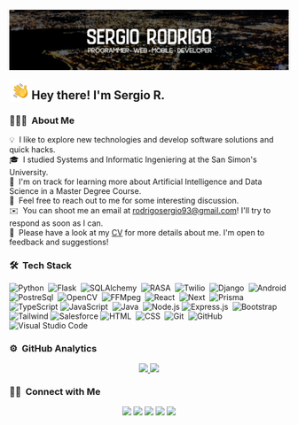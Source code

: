 ![Sergio Cardenas Banner](https://raw.githubusercontent.com/srodrigo23/srodrigo23/main/assets/banner.png)

<img alt="Night Coding" src="./assets/hand_wave.gif" width='40' align="left"/><h2>Hey there! I'm Sergio R.</h2>

### 👨🏻‍💻 &nbsp;About Me

💡 &nbsp;I like to explore new technologies and develop software solutions and quick hacks.\
🎓 &nbsp;I studied Systems and Informatic Ingeniering at the San Simon's University.\
🌱 &nbsp;I'm on track for learning more about Artificial Intelligence and Data Science in a Master Degree Course.\
💬 &nbsp;Feel free to reach out to me for some interesting discussion.\
✉️ &nbsp;You can shoot me an email at rodrigosergio93@gmail.com! I'll try to respond as soon as I can.\
📄 &nbsp;Please have a look at my [CV]() for more details about me. I'm open to feedback and suggestions!

### 🛠 &nbsp;Tech Stack

![Python](https://img.shields.io/badge/-Python-05122A?style=flat&logo=python)&nbsp;
![Flask](https://img.shields.io/badge/-Flask-05122A?style=flat&logo=flask)&nbsp;
![SQLAlchemy](https://img.shields.io/badge/-SQLAlchemy-05122A?style=flat&logo=sqlalchemy)&nbsp;
![RASA](https://img.shields.io/badge/-RASA-05122A?style=flat&logo=rasa)&nbsp;
![Twilio](https://img.shields.io/badge/-Twilio-05122A?style=flat&logo=twilio)&nbsp;
![Django](https://img.shields.io/badge/-Django-05122A?style=flat&logo=django)&nbsp;
![Android](https://img.shields.io/badge/-Android-05122A?style=flat&logo=android)&nbsp;
![PostreSql](https://img.shields.io/badge/-PostgreSQL-05122A?style=flat&logo=postgreSQL)&nbsp;
![OpenCV](https://img.shields.io/badge/-OpenCV-05122A?style=flat&logo=opencv)&nbsp;
![FFMpeg](https://img.shields.io/badge/-FFMpeg-05122A?style=flat&logo=ffmpeg)&nbsp;
![React](https://img.shields.io/badge/-React-05122A?style=flat&logo=react)&nbsp;
![Next](https://img.shields.io/badge/-Next-05122A?style=flat&logo=next.js)&nbsp;
![Prisma](https://img.shields.io/badge/-Prisma-05122A?style=flat&logo=prisma)&nbsp;
![TypeScript](https://img.shields.io/badge/-TypeScript-05122A?style=flat&logo=typescript)&nbsp;![JavaScript](https://img.shields.io/badge/-JavaScript-05122A?style=flat&logo=javascript)&nbsp;
![Java](https://img.shields.io/badge/-Java-05122A?style=flat&logo=Java&logoColor=FFA51)&nbsp;
![Node.js](https://img.shields.io/badge/-Node.js-05122A?style=flat&logo=node.js)&nbsp;![Express.js](https://img.shields.io/badge/-Express.js-05122A?style=flat&logo=express)&nbsp;
![Bootstrap](https://img.shields.io/badge/-Bootstrap-05122A?style=flat&logo=bootstrap&logoColor=563D7C)\
![Tailwind](https://img.shields.io/badge/-Tailwind-05122A?style=flat&logo=Tailwindcss)
![Salesforce](https://img.shields.io/badge/-Salesforce-05122A?style=flat&logo=Salesforce)
![HTML](https://img.shields.io/badge/-HTML-05122A?style=flat&logo=HTML5)&nbsp;
![CSS](https://img.shields.io/badge/-CSS-05122A?style=flat&logo=CSS3&logoColor=1572B6)&nbsp;
![Git](https://img.shields.io/badge/-Git-05122A?style=flat&logo=git)&nbsp;
![GitHub](https://img.shields.io/badge/-GitHub-05122A?style=flat&logo=github)&nbsp;
![Visual Studio Code](https://img.shields.io/badge/-Visual%20Studio%20Code-05122A?style=flat&logo=visual-studio-code&logoColor=007ACC)&nbsp;



### ⚙️ &nbsp;GitHub Analytics
<div align="center">
<a href="https://github.com/srodrigo23">
    <img height="180em" src="https://github-readme-stats.vercel.app/api?username=srodrigo23&layout=compact&show_icons=true"/>
    <img height="180em" src="https://github-readme-stats.vercel.app/api/top-langs/?username=srodrigo23&langs_count=8&layout=compact&show_icons=true"/>
</a>
</div>

### 🤝🏻 &nbsp;Connect with Me

<p align="center">
<a href=""><img src="https://img.shields.io/badge/-srodrigo.dev-3423A6?style=flat&logo=Google-Chrome&logoColor=white"/></a>
<a href="https://www.linkedin.com/in/srodrigo23/"><img src="https://img.shields.io/badge/-Sergio%20Rodrigo%20Cárdenas%20Rivera-0077B5?style=flat&logo=Linkedin&logoColor=white"/></a>
<a href="mailto:rodrigosergio93@gmail.com"><img src="https://img.shields.io/badge/-rodrigosergio93@gmail.com-D14836?style=flat&logo=Gmail&logoColor=white"/></a>
<a href="https://instagram.com/srodrigo23"><img src="https://img.shields.io/badge/-@srodrigo23-E4405F?style=flat&logo=Instagram&logoColor=white"/></a>
<a href="https://www.facebook.com/sergiorodrigoc"><img src="https://img.shields.io/badge/-Sergio Rodrigo-1877F2?style=flat&logo=Facebook&logoColor=white"/></a>
</p>